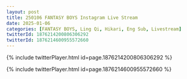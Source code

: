 ```yaml
---
layout: post
title: 250106 FANTASY BOYS Instagram Live Stream
date: 2025-01-06
categories: [FANTASY BOYS, Ling Qi, Hikari, Eng Sub, Livestream]
twitterId: 1876214200806306292
twitterId: 1876214600955572660
---
```


{% include twitterPlayer.html id=page.1876214200806306292 %}

{% include twitterPlayer.html id=page.1876214600955572660 %}
